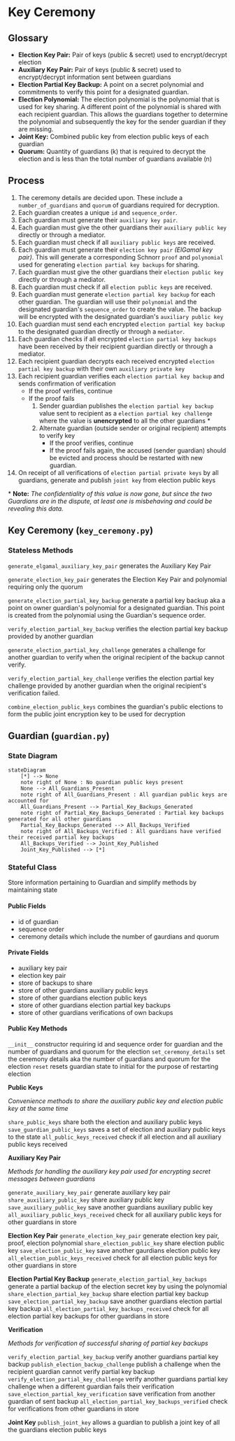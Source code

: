 # Key Ceremony

## Glossary

- **Election Key Pair:** Pair of keys (public & secret) used to encrypt/decrypt election
- **Auxiliary Key Pair:** Pair of keys (public & secret) used to encrypt/decrypt information sent between guardians
- **Election Partial Key Backup:** A point on a secret polynomial and commitments to verify this point for a designated guardian.
- **Election Polynomial:** The election polynomial is the polynomial that is used for key sharing. A different point of the polynomial is shared with each recipient guardian. This allows the guardians together to determine the polynomial and subsequently the key for the sender guardian if they are missing.
- **Joint Key:** Combined public key from election public keys of each guardian
- **Quorum:** Quantity of guardians (k) that is required to decrypt the election and is less than the total number of guardians available (n)

## Process

1. The ceremony details are decided upon. These include a `number_of_guardians` and `quorum` of guardians required for decryption.
2. Each guardian creates a unique `id` and `sequence_order`.
3. Each guardian must generate their `auxiliary key pair`.
4. Each guardian must give the other guardians their `auxiliary public key` directly or through a mediator.
5. Each guardian must check if all `auxiliary public keys` are received.
6. Each guardian must generate their `election key pair` _(ElGamal key pair)_. This will generate a corresponding Schnorr `proof` and `polynomial` used for generating `election partial key backups` for sharing.
7. Each guardian must give the other guardians their `election public key` directly or through a mediator.
8. Each guardian must check if all `election public keys` are received.
9. Each guardian must generate `election partial key backup` for each other guardian. The guardian will use their `polynomial` and the designated guardian's `sequence_order` to create the value. The backup will be encrypted with the designated guardian's `auxiliary public key`
10. Each guardian must send each encrypted `election partial key backup` to the designated guardian directly or through a `mediator`.
11. Each guardian checks if all encrypted `election partial key backups` have been received by their recipient guardian directly or through a mediator.
12. Each recipient guardian decrypts each received encrypted `election partial key backup` with their own `auxiliary private key`
13. Each recipient guardian verifies each `election partial key backup` and sends confirmation of verification
    - If the proof verifies, continue
    - If the proof fails
      1. Sender guardian publishes the `election partial key backup` value sent to recipient as a `election partial key challenge` where the value is **unencrypted** to all the other guardians \*
      2. Alternate guardian (outside sender or original recipient) attempts to verify key
         - If the proof verifies, continue
         - If the proof fails again, the accused (sender guardian) should be evicted and process should be restarted with new guardian.
14. On receipt of all verifications of `election partial private keys` by all guardians, generate and publish `joint key` from election public keys

\* **Note:** _The confidentiality of this value is now gone, but since the two Guardians are in the dispute, at least one is misbehaving and could be revealing this data._

## Key Ceremony (`key_ceremony.py`)

### Stateless Methods

`generate_elgamal_auxiliary_key_pair` generates the Auxiliary Key Pair

`generate_election_key_pair` generates the Election Key Pair and polynomial requiring only the quorum

`generate_election_partial_key_backup` generate a partial key backup aka a point on owner guardian's polynomial for a designated guardian. This point is created from the polynomial using the Guardian's sequence order.

`verify_election_partial_key_backup` verifies the election partial key backup provided by another guardian

`generate_election_partial_key_challenge` generates a challenge for another guardian to verify when the original recipient of the backup cannot verify.

`verify_election_partial_key_challenge` verifies the election partial key challenge provided by another guardian when the original recipient's verification failed.

`combine_election_public_keys` combines the guardian's public elections to form the public joint encryption key to be used for decryption

## Guardian (`guardian.py`)

### State Diagram

```mermaid
stateDiagram
    [*] --> None
    note right of None : No guardian public keys present
    None --> All_Guardians_Present
    note right of All_Guardians_Present : All guardian public keys are accounted for
    All_Guardians_Present --> Partial_Key_Backups_Generated
    note right of Partial_Key_Backups_Generated : Partial key backups generated for all other guardians
    Partial_Key_Backups_Generated --> All_Backups_Verified
    note right of All_Backups_Verified : All guardians have verified their received partial key backups
    All_Backups_Verified --> Joint_Key_Published
    Joint_Key_Published --> [*]

```

### Stateful Class

Store information pertaining to Guardian and simplify methods by maintaining state

#### Public Fields

- id of guardian
- sequence order
- ceremony details which include the number of gaurdians and quorum

#### Private Fields

- auxiliary key pair
- election key pair
- store of backups to share
- store of other guardians auxiliary public keys
- store of other guardians election public keys
- store of other guardians election partial key backups
- store of other guardians verifications of own backups

#### Public Key Methods

`__init__` constructor requiring id and sequence order for guardian and the number of guardians and quorum for the election
`set_ceremony_details` set the ceremony details aka the number of guardians and quorum for the election
`reset` resets guardian state to initial for the purpose of restarting election

**Public Keys**

_Convenience methods to share the auxiliary public key and election public key at the same time_

`share_public_keys` share both the election and auxiliary public keys
`save_guardian_public_keys` saves a set of election and auxiliary public keys to the state
`all_public_keys_received` check if all election and all auxiliary public keys received

**Auxiliary Key Pair**

_Methods for handling the auxiliary key pair used for encrypting secret messages between guardians_

`generate_auxiliary_key_pair` generate auxiliary key pair
`share_auxiliary_public_key` share auxiliary public key
`save_auxiliary_public_key` save another guardians auxiliary public key
`all_auxiliary_public_keys_received` check for all auxiliary public keys for other guardians in store

**Election Key Pair**
`generate_election_key_pair` generate election key pair, proof, election polynomial
`share_election_public_key` share election public key
`save_election_public_key` save another gaurdians election public key
`all_election_public_keys_received` check for all election public keys for other guardians in store

**Election Partial Key Backup**
`generate_election_partial_key_backups` generate a partial backup of the election secret key by using the polynomial
`share_election_partial_key_backup` share election partial key backup
`save_election_partial_key_backup` save another guardians election partial key backup
`all_election_partial_key_backups_received` check for all election partial key backups for other guardians in store

**Verification**

_Methods for verification of successful sharing of partial key backups_

`verify_election_partial_key_backup` verify another guardians partial key backup
`publish_election_backup_challenge` publish a challenge when the recipient guardian cannot verify partial key backup
`verify_election_partial_key_challenge` verify another guardians partial key challenge when a different guardian fails their verification
`save_election_partial_key_verification` save verification from another guardian of sent backup
`all_election_partial_key_backups_verified` check for verifications from other guardians in store

**Joint Key**
`publish_joint_key` allows a guardian to publish a joint key of all the guardians election public keys
